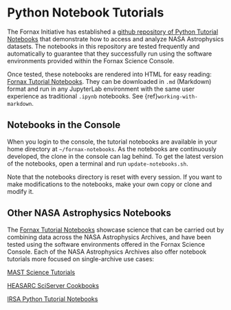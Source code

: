 # Python Notebook Tutorials

The Fornax Initiative has established a [github repository of Python Tutorial Notebooks](https://github.com/nasa-fornax/fornax-demo-notebooks) that demonstrate how to access and analyze NASA Astrophysics datasets.
The notebooks in this repository are tested frequently and automatically to guarantee that they successfully run using the software environments provided within the Fornax Science Console.

Once tested, these notebooks are rendered into HTML for easy reading: [Fornax Tutorial Notebooks](https://nasa-fornax.github.io/fornax-demo-notebooks/).
They can be downloaded in `.md` (Markdown) format and run in any JupyterLab environment with the same user experience as traditional `.ipynb` notebooks.
See {ref}`working-with-markdown`.

## Notebooks in the Console

When you login to the console, the tutorial notebooks are available in your home directory at `~/fornax-notebooks`.
As the notebooks are continuously developed, the clone in the console can lag behind.
To get the latest version of the notebooks, open a terminal and run `update-notebooks.sh`.

Note that the notebooks directory is reset with every session.
If you want to make modifications to the notebooks, make your own copy or clone and modify it.

## Other NASA Astrophysics Notebooks

The [Fornax Tutorial Notebooks](https://nasa-fornax.github.io/fornax-demo-notebooks/) showcase science that can be carried out by combining data across the NASA Astrophysics Archives, and have been tested using the software environments offered in the Fornax Science Console.
Each of the NASA Astrophysics Archives also offer notebook tutorials more focused on single-archive use cases:

[MAST Science Tutorials](https://github.com/spacetelescope/tike_content/blob/main/markdown/science-examples.md)

[HEASARC SciServer Cookbooks](https://github.com/HEASARC/sciserver_cookbooks/blob/main/README.md)

[IRSA Python Tutorial Notebooks](https://caltech-ipac.github.io/irsa-tutorials/)
